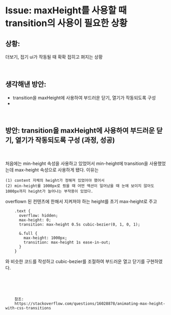 <!-- 
author: Dailyscat
purpose: issue arrange
rules:
 (1) 헤더와 문단사이 
    <br/>
    <br/>
 (2) 코드가 작성되는 부분은 >로 정리
 (3) 참조는 해당 내용 바로 아래 
    <br/>
    <br/>
 (4) 명령어는 bold
 (5) 방안은 ## 안의 과정은 ###
-->

# Issue: maxHeight를 사용할 때 transition의 사용이 필요한 상황

## 상황:

더보기, 접기 ui가 작동될 때 확확 접히고 펴지는 상황

<br/>

## 생각해낸 방안:
+ transition을 maxHeight에 사용하여 부드러운 닫기, 열기가 작동되도록 구성
+


<br/>

## 방안: transition을 maxHeight에 사용하여 부드러운 닫기, 열기가 작동되도록 구성 (과정, 성공)
<br/>
  
   처음에는 min-height 속성을 사용하고 있었어서 min-height에 transition을 사용했었는데 max-height 속성으로 사용하게 됐다. 이유는

    (1) content 자체의 height가 정해져 있었어야 했어서  
    (2) min-height를 1000px로 줬을 때 어떤 액션이 일어났을 때 눈에 보이지 않아도 1000px까지 height가 늘어나는 부작용이 있었다.

overflown 된 컨텐츠에 한해서 지켜져야 하는 height를 초기 max-height로 주고 

        .text {
          overflow: hidden;
          max-height: 0;
          transition: max-height 0.5s cubic-bezier(0, 1, 0, 1);

          &.full {
            max-height: 1000px;
            transition: max-height 1s ease-in-out;
          }
        }
와 비슷한 코드를 작성하고 cubic-bezier를 조절하여 부드러운 열고 닫기를 구현하였다.

<br/>
<br/>
<br/>

        참조:
        https://stackoverflow.com/questions/16028878/animating-max-height-with-css-transitions

<br/>

